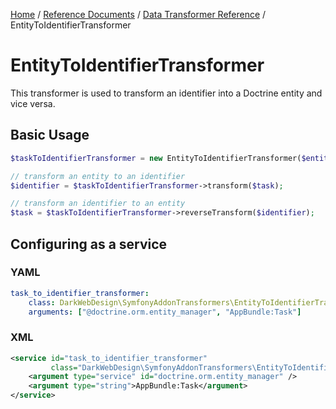 [Home](../../README.md) /
[Reference Documents](../index.md) /
[Data Transformer Reference](index.md) /
EntityToIdentifierTransformer

# EntityToIdentifierTransformer

This transformer is used to transform an identifier into a Doctrine entity and vice versa.

## Basic Usage

```php
$taskToIdentifierTransformer = new EntityToIdentifierTransformer($entityManager, 'AppBundle:Task');

// transform an entity to an identifier
$identifier = $taskToIdentifierTransformer->transform($task);

// transform an identifier to an entity
$task = $taskToIdentifierTransformer->reverseTransform($identifier);
```

## Configuring as a service

### YAML

```yml
task_to_identifier_transformer:
    class: DarkWebDesign\SymfonyAddonTransformers\EntityToIdentifierTransformer
    arguments: ["@doctrine.orm.entity_manager", "AppBundle:Task"]
```

### XML

```xml
<service id="task_to_identifier_transformer"
         class="DarkWebDesign\SymfonyAddonTransformers\EntityToIdentifierTransformer">
    <argument type="service" id="doctrine.orm.entity_manager" />
    <argument type="string">AppBundle:Task</argument>
</service>
```
